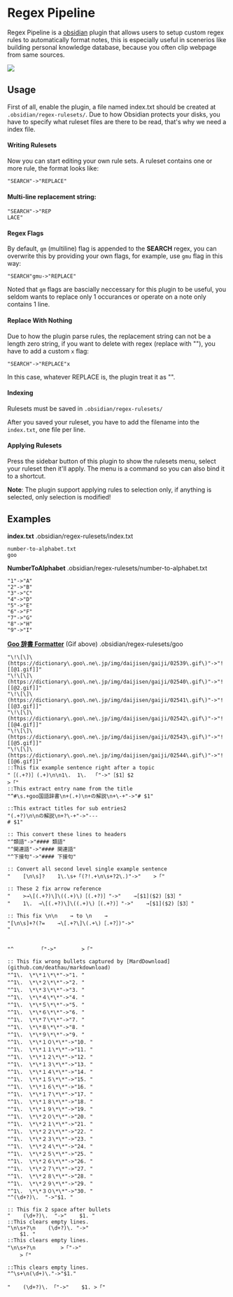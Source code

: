 # Regex Pipeline

Regex Pipeline is a [obsidian](https://obsidian.md/) plugin that allows users to setup custom regex rules to automatically format notes, this is especially useful in scenerios like building personal knowledge database, because you often clip webpage from same sources.

![](https://raw.githubusercontent.com/No3371/obsidian-regex-pipeline/master/assets/regex-pipeline-newmenu.gif)

## Usage
First of all, enable the plugin, a file named index.txt should be created at `.obsidian/regex-rulesets/`. Due to how Obsidian protects your disks, you have to specify what ruleset files are there to be read, that's why we need a index file.

#### Writing Rulesets
Now you can start editing your own rule sets.
A ruleset contains one or more rule, the format looks like:
```
"SEARCH"->"REPLACE"
```

#### Multi-line replacement string:
```
"SEARCH"->"REP
LACE"
```

#### Regex Flags
By default, `gm` (multiline) flag is appended to the **SEARCH** regex, you can overwrite this by providing your own flags, for example, use `gmu` flag in this way:
```
"SEARCH"gmu->"REPLACE"
```

Noted that `gm` flags are bascially neccessary for this plugin to be useful, you seldom wants to replace only 1 occurances or operate on a note only contains 1 line.

#### Replace With Nothing
Due to how the plugin parse rules, the replacement string can not be a length zero string, if you want to delete with regex (replace with ""), you have to add a custom `x` flag:
```
"SEARCH"->"REPLACE"x
```
In this case, whatever REPLACE is, the plugin treat it as "".


#### Indexing
Rulesets must be saved in `.obsidian/regex-rulesets/`

After you saved your ruleset, you have to add the filename into the `index.txt`, one file per line.

#### Applying Rulesets
Press the sidebar button of this plugin to show the rulesets menu, select your ruleset then it'll apply.
The menu is a command so you can also bind it to a shortcut.

**Note**: The plugin support applying rules to selection only, if anything is selected, only selection is modified!

## Examples
**index.txt**
.obsidian/regex-rulesets/index.txt
```
number-to-alphabet.txt
goo
```

**NumberToAlphabet**
.obsidian/regex-rulesets/number-to-alphabet.txt
```
"1"->"A"
"2"->"B"
"3"->"C"
"4"->"D"
"5"->"E"
"6"->"F"
"7"->"G"
"8"->"H"
"9"->"I"
```
**[Goo 辞書 Formatter](dictionary.goo.ne.jp/word/彷徨く/)** (Gif above)
.obsidian/regex-rulesets/goo
```
"\!\[\]\(https://dictionary\.goo\.ne\.jp/img/daijisen/gaiji/02539\.gif\)"->"![[@1.gif]]"
"\!\[\]\(https://dictionary\.goo\.ne\.jp/img/daijisen/gaiji/02540\.gif\)"->"![[@2.gif]]"
"\!\[\]\(https://dictionary\.goo\.ne\.jp/img/daijisen/gaiji/02541\.gif\)"->"![[@3.gif]]"
"\!\[\]\(https://dictionary\.goo\.ne\.jp/img/daijisen/gaiji/02542\.gif\)"->"![[@4.gif]]"
"\!\[\]\(https://dictionary\.goo\.ne\.jp/img/daijisen/gaiji/02543\.gif\)"->"![[@5.gif]]"
"\!\[\]\(https://dictionary\.goo\.ne\.jp/img/daijisen/gaiji/02544\.gif\)"->"![[@6.gif]]"
::This fix example sentence right after a topic
"［(.+?)］(.+)\n\n1\.  1\.  「"->"［$1］$2
>「"
::This extract entry name from the title
"^#\s.+goo国語辞書\n+(.+)\n+の解説\n+\-+"->"# $1"

::This extract titles for sub entries2
"(.+?)\n\nの解説\n+?\-+"->"---
# $1"

:: This convert these lines to headers
"^類語"->"#### 類語"
"^関連語"->"#### 関連語"
"^下接句"->"#### 下接句"

:: Convert all second level single example sentence
"    [\n\s]?    1\.\s+「(?!.+\n\s+?2\.)"->"    >「"

:: These 2 fix arrow reference
"    >→\[(.+?)\]\((.+)\)［(.+?)］"->"    →[$1]($2)［$3］"
"    1\.  →\[(.+?)\]\((.+)\)［(.+?)］"->"    →[$1]($2)［$3］"

:: This fix \n\n    → to \n    →
"[\n\s]+?(?=    →\[.+?\]\(.+\)［.+?］)"->"
"


"^        「"->"        >「"

:: This fix wrong bullets captured by [MardDownload](github.com/deathau/markdownload)
"^1\.  \*\*１\*\*"->"1. "
"^1\.  \*\*２\*\*"->"2. "
"^1\.  \*\*３\*\*"->"3. "
"^1\.  \*\*４\*\*"->"4. "
"^1\.  \*\*５\*\*"->"5. "
"^1\.  \*\*６\*\*"->"6. "
"^1\.  \*\*７\*\*"->"7. "
"^1\.  \*\*８\*\*"->"8. "
"^1\.  \*\*９\*\*"->"9. "
"^1\.  \*\*１０\*\*"->"10. "
"^1\.  \*\*１１\*\*"->"11. "
"^1\.  \*\*１２\*\*"->"12. "
"^1\.  \*\*１３\*\*"->"13. "
"^1\.  \*\*１４\*\*"->"14. "
"^1\.  \*\*１５\*\*"->"15. "
"^1\.  \*\*１６\*\*"->"16. "
"^1\.  \*\*１７\*\*"->"17. "
"^1\.  \*\*１８\*\*"->"18. "
"^1\.  \*\*１９\*\*"->"19. "
"^1\.  \*\*２０\*\*"->"20. "
"^1\.  \*\*２１\*\*"->"21. "
"^1\.  \*\*２２\*\*"->"22. "
"^1\.  \*\*２３\*\*"->"23. "
"^1\.  \*\*２４\*\*"->"24. "
"^1\.  \*\*２５\*\*"->"25. "
"^1\.  \*\*２６\*\*"->"26. "
"^1\.  \*\*２７\*\*"->"27. "
"^1\.  \*\*２８\*\*"->"28. "
"^1\.  \*\*２９\*\*"->"29. "
"^1\.  \*\*３０\*\*"->"30. "
"^(\d+?)\.  "->"$1. "

:: This fix 2 space after bullets
"    (\d+?)\.  "->"    $1. "
::This clears empty lines.
"\n\s+?\n    (\d+?)\. "->"
    $1. "
::This clears empty lines.
"\n\s+?\n        >「"->"
    >「"

::This clears empty lines.
"^\s+\n(\d+)\."->"$1."

"    (\d+?)\. 「"->"    $1. >「"
```
